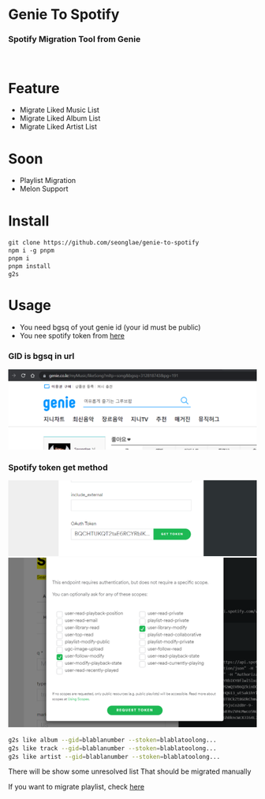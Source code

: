 # Genie To Spotify

### Spotify Migration Tool from Genie

<br/>

# Feature
- Migrate Liked Music List
- Migrate Liked Album List
- Migrate Liked Artist List
# Soon
- Playlist Migration
- Melon Support


# Install
```
git clone https://github.com/seonglae/genie-to-spotify
npm i -g pnpm
pnpm i
pnpm install
g2s
```


# Usage
- You need bgsq of yout genie id (your id must be public)
- You nee spotify token from [here](https://developer.spotify.com/console/put-following/?type=&ids=)

### GID is bgsq in url
![gis](asset/image/gid.png)

### Spotify token get method
![gis](asset/image/stoken.png)
![gis](asset/image/auth.png)


```bash
g2s like album --gid=blablanumber --stoken=blablatoolong...
g2s like track --gid=blablanumber --stoken=blablatoolong...
g2s like artist --gid=blablanumber --stoken=blablatoolong...
```

There will be show some unresolved list
That should be migrated manually




If you want to migrate playlist, check [here](https://www.clien.net/service/board/lecture/15959548)

